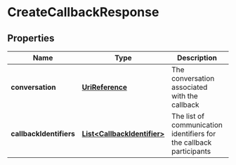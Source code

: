 
# CreateCallbackResponse

## Properties
Name | Type | Description | Notes
------------ | ------------- | ------------- | -------------
**conversation** | [**UriReference**](UriReference.md) | The conversation associated with the callback | 
**callbackIdentifiers** | [**List&lt;CallbackIdentifier&gt;**](CallbackIdentifier.md) | The list of communication identifiers for the callback participants | 



